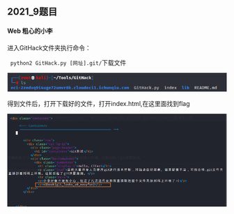 ## 2021_9题目

 

#### Web 粗心的小李

进入GitHack文件夹执行命令：

` python2 GitHack.py [网址].git/`下载文件

![pci1](./Image/Web-1.1.png)

得到文件后，打开下载好的文件，打开index.html,在这里面找到flag

![](Image/Web-1.2.png)

